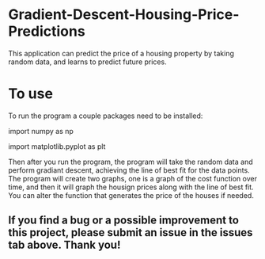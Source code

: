 # Gradient-Descent-Housing-Price-Predictions

This application can predict the price of a housing property by taking random data, and learns to predict future prices. 

# To use

To run the program a couple packages need to be installed:


import numpy as np

import matplotlib.pyplot as plt

Then after you run the program, the program will take the random data and perform gradiant descent, achieving the line of best fit for the data points. 
The program will create two graphs, one is a graph of the cost function over time, and then it will graph the housign prices along with the line of best fit.
You can alter the function that generates the price of the houses if needed.






## If you find a bug or a possible improvement to this project, please submit an issue in the issues tab above. Thank you!

